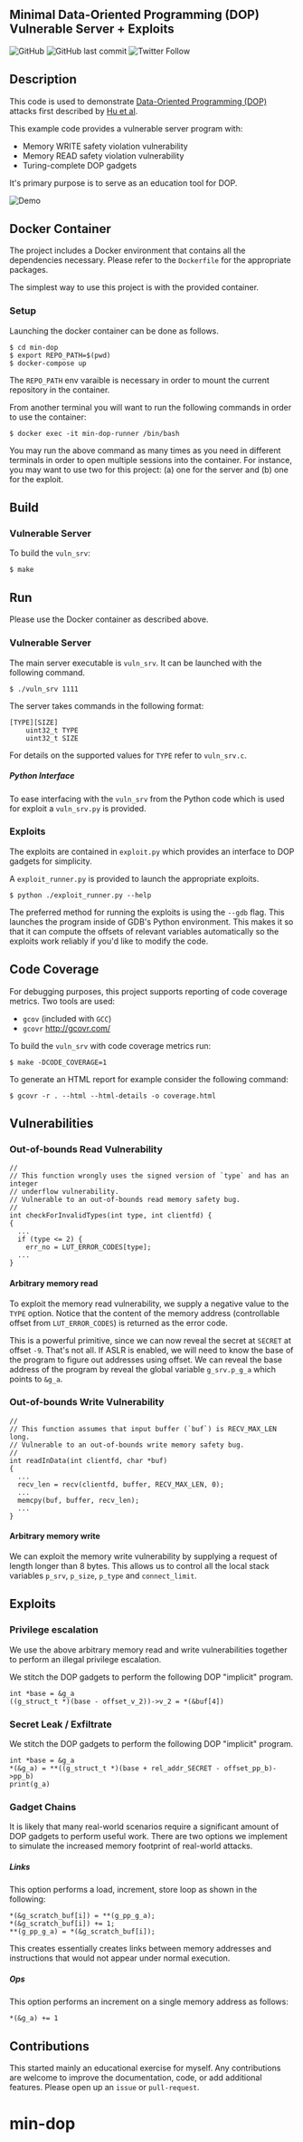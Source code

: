 Minimal Data-Oriented Programming (DOP) Vulnerable Server + Exploits
-------------------------------------------------------------

![GitHub](https://img.shields.io/github/license/mayanez/min-dop)
![GitHub last commit](https://img.shields.io/github/last-commit/mayanez/min-dop)
![Twitter Follow](https://img.shields.io/twitter/follow/miguelaarroyo12?style=social)

## Description

This code is used to demonstrate [Data-Oriented Programming (DOP)](https://huhong-nus.github.io/advanced-DOP/) attacks first described by [Hu et al](https://huhong-nus.github.io/advanced-DOP/papers/dop.pdf).

This example code provides a vulnerable server program with:
* Memory WRITE safety violation vulnerability
* Memory READ safety violation vulnerability
* Turing-complete DOP gadgets

It's primary purpose is to serve as an education tool for DOP.

![Demo](demo.gif)

## Docker Container

The project includes a Docker environment that contains all the dependencies necessary.
Please refer to the `Dockerfile` for the appropriate packages.

The simplest way to use this project is with the provided container.

### Setup

Launching the docker container can be done as follows.

```
$ cd min-dop
$ export REPO_PATH=$(pwd)
$ docker-compose up
```
The `REPO_PATH` env varaible is necessary in order to mount the current repository in the container.

From another terminal you will want to run the following commands in order to use the container:

```
$ docker exec -it min-dop-runner /bin/bash
```

You may run the above command as many times as you need in different terminals in order to open multiple sessions into the container.
For instance, you may want to use two for this project: (a) one for the server and (b) one for the exploit.

## Build

### Vulnerable Server

To build the `vuln_srv`:
```
$ make
```

## Run

Please use the Docker container as described above.

### Vulnerable Server

The main server executable is `vuln_srv`. It can be launched with the following command.

```
$ ./vuln_srv 1111
```

The server takes commands in the following format:
```
[TYPE][SIZE]
    uint32_t TYPE
    uint32_t SIZE
```
For details on the supported values for `TYPE` refer to `vuln_srv.c`.

##### Python Interface
To ease interfacing with the `vuln_srv` from the Python code which is used for exploit a `vuln_srv.py`
is provided.

### Exploits
The exploits are contained in `exploit.py` which provides an interface to DOP gadgets for simplicity.

A `exploit_runner.py` is provided to launch the appropriate exploits.

```
$ python ./exploit_runner.py --help
```

The preferred method for running the exploits is using the `--gdb` flag. This launches the program inside of GDB's Python environment. This makes it so that it can compute the offsets of relevant variables automatically so the exploits work reliably if you'd like to modify the code. 

## Code Coverage

For debugging purposes, this project supports reporting of code coverage metrics.
Two tools are used:
* `gcov` (included with `GCC`)
* `gcovr` http://gcovr.com/

To build the `vuln_srv` with code coverage metrics run:

```
$ make -DCODE_COVERAGE=1
```

To generate an HTML report for example consider the following command:

```
$ gcovr -r . --html --html-details -o coverage.html
```

## Vulnerabilities

### Out-of-bounds Read Vulnerability
```
//
// This function wrongly uses the signed version of `type` and has an integer
// underflow vulnerability.
// Vulnerable to an out-of-bounds read memory safety bug.
//
int checkForInvalidTypes(int type, int clientfd) {
{
  ...
  if (type <= 2) {
    err_no = LUT_ERROR_CODES[type];
  ...
}
```

#### Arbitrary memory read
To exploit the memory read vulnerability, we supply a negative value to the
`TYPE` option. Notice that the content of the memory address (controllable
offset from `LUT_ERROR_CODES`) is returned as the error code.

This is a powerful primitive, since we can now reveal the secret at `SECRET` at
offset `-9`. That's not all. If ASLR is enabled, we will need to know the base
of the program to figure out addresses using offset. We can reveal the base
address of the program by reveal the global variable `g_srv.p_g_a` which points
to `&g_a`.

### Out-of-bounds Write Vulnerability
```
//
// This function assumes that input buffer (`buf`) is RECV_MAX_LEN long.
// Vulnerable to an out-of-bounds write memory safety bug.
//
int readInData(int clientfd, char *buf)
{
  ...
  recv_len = recv(clientfd, buffer, RECV_MAX_LEN, 0);
  ...
  memcpy(buf, buffer, recv_len);
  ...
}
```

#### Arbitrary memory write
We can exploit the memory write vulnerability by supplying a request of length longer than 8 bytes. This allows us to control all the local stack variables `p_srv`, `p_size`, `p_type` and `connect_limit`.

## Exploits

### Privilege escalation
We use the above arbitrary memory read and write vulnerabilities together to perform an illegal privilege escalation.

We stitch the DOP gadgets to perform the following DOP "implicit" program.
```
int *base = &g_a
((g_struct_t *)(base - offset_v_2))->v_2 = *(&buf[4])
```

### Secret Leak / Exfiltrate
We stitch the DOP gadgets to perform the following DOP "implicit" program.
```
int *base = &g_a
*(&g_a) = **((g_struct_t *)(base + rel_addr_SECRET - offset_pp_b)->pp_b)
print(g_a)
```

### Gadget Chains
It is likely that many real-world scenarios require a significant amount of DOP
gadgets to perform useful work. There are two options we implement to simulate
the increased memory footprint of real-world attacks.

##### Links
This option performs a load, increment, store loop as shown in the following:
```
*(&g_scratch_buf[i]) = **(g_pp_g_a);
*(&g_scratch_buf[i]) += 1;
**(g_pp_g_a) = *(&g_scratch_buf[i]);
```
This creates essentially creates links between memory addresses and instructions that would not appear under normal execution.

##### Ops
This option performs an increment on a single memory address as follows:
```
*(&g_a) += 1
```

## Contributions

This started mainly an educational exercise for myself. Any contributions are welcome to improve the documentation, code, or add additional features. Please open up an `issue` or `pull-request`. 
# min-dop
